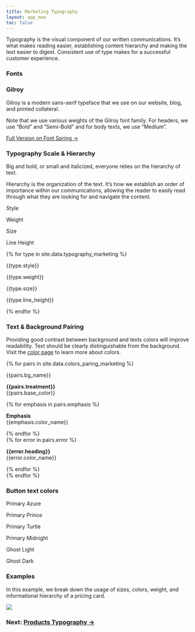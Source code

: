```yaml
---
title: Marketing Typography 
layout: app_new
toc: false
---
```


<div class="container-fluid p-0">

<p class="m-bottom-4">Typography is the visual component
of our written communications. It’s what makes reading easier, establishing content hierarchy and making the text easier to digest. Consistent use of type makes for a successful customer experience.</p>

<h3 class="m-bottom-2 t-bold">Fonts</h3>


 </div>
  <div class="bg-c-g100  p-4 m-bottom-4 rounded-container">
  <h3 class="m-bottom-2 t-bold">Gilroy</h3>
  <p>Gilroy is a modern sans-serif typeface that we use on our website, blog, and printed collateral.</p><p> 
Note that we use various weights of the Gilroy font family. For headers, we use “Bold” and “Semi-Bold” and for body texts, we use “Medium”.
</p>
         <p class="rounded-pill col-12 col-md-3 p-2 bg-c-b300 t-center t-c-w100 "><a class="t-c-w100"  href ="https://www.fontspring.com/fonts/radomir-tinkov/gilroy">Full Version on Font Spring →  </a></p>
         
 </div>

 <h3 class="t-bold m-bottom-2">Typography Scale & Hierarchy</h3>
 <p>Big and bold, or small and italicized, everyone relies on the hierarchy of text.

Hierarchy is the organization of the text. It’s how we establish an order of importance within our communications, allowing the reader to easily read through what they are looking for and navigate the content.
</p>


 <div class = " bg-c-b300 t-c-w100 p-4  p-top-2 p-bottom-2 m-bottom-2  rounded-top">
 <div class="row flex flex-align-center">
  <p class="col-5 col-md-3 t-2__m t-bold">Style</p>
<p class="col-3 col-md-3 t-2__m t-bold">Weight</p>
  <p class="col-2 col-md-3 t-2__m t-bold">Size</p>
<p class="col-2 col-md-3 t-2__m t-bold">Line Height</p>
</div>
  </div>

{% for type in site.data.typography_marketing %}
 <div class = "bg-c-g100 p-4 m-bottom-2">
 <div class="row flex flex-align-center">
  <p class="col-5 col-md-3 {{type.font_size}} {{type.font_weight}} ">{{type.style}}</p>
<p class="col-3 col-md-3">{{type.weight}}</p>
  <p class="col-2 col-md-3">{{type.size}}</p>
<p class="col-2 col-md-3">{{type.line_height}}</p>
</div>
  </div>
{% endfor %}

 <h3 class="t-medium m-bottom-2 m-top-4">Text & Background Pairing</h3>
 <p>Providing good contrast between background and texts colors will improve readability. Text should be clearly distinguishable from the background. Visit the <a href="{{site.baseurl}}/colors/">color page</a> to learn more about colors.
</p>

<div class="m-bottom-4">
{% for pairs in site.data.colors_paring_marketing %}
<div class="row">
<p class="col-12 col-md-3 flex flex-align-center t-1 t-2__m m-top-2">{{pairs.bg_name}}</p>


<span class="col-4 col-md-3 border border-c-b50  border-size-1 flex flex-align-center t-1 t-2__m {{pairs.bg_color}} {{pairs.font_color}}">
<p>
<b class="t-medium">{{pairs.treatment}}</b><br/>
{{pairs.base_color}}</p>
</span>
<span class="col-4 col-md-3 border border-c-b50  border-size-1 flex flex-align-center t-1 t-2__m p-top-2 b-bottom-2 {{pairs.bg_color}}">
<div>
{% for emphasis in pairs.emphasis %}
<div class="{{emphasis.font_color}} ">
<p>
<b class="t-medium">Emphasis</b><br/>
{{emphasis.color_name}}</p>
</div>
{% endfor %}
</div>
</span>
<span class="col-4 col-md-3 t-c-r300 border border-c-b50 border-size-1 flex flex-align-center t-1 t-2__m {{pairs.bg_color}}">
{% for error in pairs.error %}
<p class="{{error.font_color}}">
<b class="t-medium">{{error.heading}}</b><br/>
{{error.color_name}}</p>
{% endfor %}

</span>

</div>
{% endfor %}
</div>



 <h3 class="t-bold m-bottom-4">Button text colors</h3>
<div class="p-2">
<div class="row flex flex-justify-center">
    <div class="p-2">
   <p class="rounded-pill  p-2 p-left-4 p-right-4 bg-c-b300 t-center t-3 t-bold t-c-w100">Primary Azure </p>
   </div>
       <div class="p-2">
   <p class="rounded-pill  p-2 p-left-4 p-right-4 bg-c-p300 t-center t-3 t-bold t-c-w100">Primary Prince</p>
   </div>
       <div class="p-2">
   <p class="rounded-pill  p-2 p-left-4 p-right-4 bg-c-t300 t-center t-3 t-bold t-c-w100">Primary Turtle </p>
   </div>
</div>

<div class="row flex flex-justify-center ">
    <div class="p-2  ">
   <p class="rounded-pill m-bottom-0  p-2 p-left-4 p-right-4 bg-c-b700 t-center  t-3 t-bold t-c-w100">Primary Midnight </p>
   </div>
       <div class="p-2">
   <p class="rounded-pill m-bottom-0  p-2 p-left-4 p-right-4 border border-3 t-3 t-bold ">Ghost Light </p>
   </div>
       <div class="p-2 bg-black rounded-container">
   <p class="rounded-pill m-bottom-0  p-2 p-left-4 p-right-4 t-center border border-3 t-3 t-bold t-c-w100">Ghost Dark </p>
   </div>
</div>
</div>


<h3 class="t-bold">Examples</h3>
<p>In this example, we break down the usage of sizes, colors, weight, and informational hierarchy of a pricing card.</p>
<div class = "flex flex-justify-center">
<img  src="{{site.baseurl}}/assets/images/typography_new/example.svg">
</div>

<h3 class ="t-bold t-right m-0">  Next: <a href="{{site.baseurl}}/typography/product">Products Typography →</a></h3> 